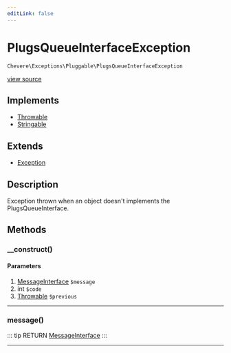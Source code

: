 ```yaml
---
editLink: false
---
```


# PlugsQueueInterfaceException

`Chevere\Exceptions\Pluggable\PlugsQueueInterfaceException`

[view source](https://github.com/chevere/chevere/blob/master/Pluggable/PlugsQueueInterfaceException.php)

## Implements

- [Throwable](https://www.php.net/manual/class.throwable)
- [Stringable](https://www.php.net/manual/class.stringable)

## Extends

- [Exception](../Core/Exception.md)

## Description

Exception thrown when an object doesn't implements the PlugsQueueInterface.

## Methods

### __construct()

#### Parameters

1. [MessageInterface](../../Interfaces/Message/MessageInterface.md) `$message`
2. int `$code`
3. [Throwable](https://www.php.net/manual/class.throwable) `$previous`

---

### message()

::: tip RETURN
[MessageInterface](../../Interfaces/Message/MessageInterface.md)
:::

---
